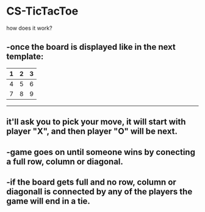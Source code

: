 # CS-TicTacToe

how does it work?

-once the board is displayed like in the next template:
-------------
| 1 | 2 | 3 |
|---|---|---|
| 4 | 5 | 6 |
| 7 | 8 | 9 |
-------------
  it'll ask you to pick your move, it will start with player "X", and then player "O" will be next.
-------------

  -game goes on until someone wins by conecting a full row, column or diagonal.
-------------

  -if the board gets full and no row, column or diagonall is connected by any of the players the game will end in a tie.
-------------
